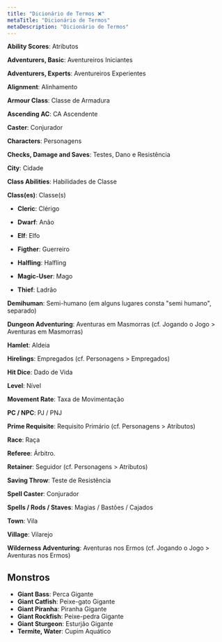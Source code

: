 ```yaml
---
title: "Dicionário de Termos ❌"
metaTitle: "Dicionário de Termos"
metaDescription: "Dicionário de Termos"
---
```


**Ability Scores**: Atributos

**Adventurers, Basic**: Aventureiros Iniciantes

**Adventurers, Experts**: Aventureiros Experientes

**Alignment**: Alinhamento

**Armour Class**: Classe de Armadura

**Ascending AC**: CA Ascendente

**Caster**: Conjurador

**Characters**: Personagens

**Checks, Damage and Saves**: Testes, Dano e Resistência

**City**: Cidade

**Class Abilities**: Habilidades de Classe

**Class(es)**: Classe(s)

- **Cleric**: Clérigo

- **Dwarf**: Anão

- **Elf**: Elfo

- **Figther**: Guerreiro

- **Halfling**: Halfling

- **Magic-User**: Mago

- **Thief**: Ladrão

**Demihuman**: Semi-humano (em alguns lugares consta "semi humano", separado)

**Dungeon Adventuring**: Aventuras em Masmorras (cf. Jogando o Jogo > Aventuras em Masmorras)

**Hamlet**: Aldeia

**Hirelings**: Empregados (cf. Personagens > Empregados)

**Hit Dice**: Dado de Vida

**Level**: Nível

**Movement Rate**: Taxa de Movimentação

**PC / NPC**: PJ / PNJ

**Prime Requisite**: Requisito Primário (cf. Personagens > Atributos)

**Race**: Raça

**Referee**: Árbitro.

**Retainer**: Seguidor (cf. Personagens > Atributos)

**Saving Throw**: Teste de Resistência

**Spell Caster**: Conjurador

**Spells / Rods / Staves**: Magias / Bastões / Cajados

**Town**: Vila

**Village**: Vilarejo

**Wilderness Adventuring**: Aventuras nos Ermos (cf. Jogando o Jogo > Aventuras nos Ermos)

## Monstros
* **Giant Bass**: Perca Gigante
* **Giant Catfish**: Peixe-gato Gigante
* **Giant Piranha**: Piranha Gigante
* **Giant Rockfish**: Peixe-pedra Gigante
* **Giant Sturgeon**: Esturjão Gigante
* **Termite, Water**: Cupim Aquático